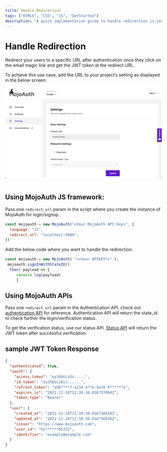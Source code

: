 ```yaml
---
title: Handle Redirection
tags: ["HTML5", "CSS", "JS", "GetStarted"]
description: "A quick implementation guide to handle redirection in your project."
---
```


# Handle Redirection

Redirect your users to a specific URL after authentication once they click on the email magic link and get the JWT token at the redirect URL.

To achieve this use case, add the URL to your project’s setting as displayed in the below screen:

<div id="mojoauth-preview "style="text-align:center">
  <img src="../../assets/common-images/redirection_url.png" alt="MojoAuth" />
</div>
<br/>

## Using MojoAuth JS framework:

Pass one `redirect_url` param in the script where you create the instance of MojoAuth for login/signup.

```js
const mojoauth = new MojoAuth("<Your MojoAuth API Key>", {
  language: "it",
  redirect_url: "localhost:5000",
})
```

Add the below code where you want to handle the redirection.

```js
const mojoauth = new MojoAuth( "<<Your APIKEY>>" );
 mojoauth.signInWithStateID()
 .then( payload => {
     console.log(payload)
     }
```

## Using MojoAuth APIs

Pass one `redirect_url` param in the Authentication API, check out [authentication API]() for reference. Authentication API will return the state_id to check further the login/verification status.

To get the verification status, use our status API. [Status API](https://mojoauth.com/docs/api/#check-authentication-status) will return the JWT token after successful verification.

## sample JWT Token Response

```json
{
  "authenticated": true,
  "oauth": {
    "access_token": "eyJhbGciOi.....",
    "id_token": "eyJhbGciOiJ......",
    "refresh_token": "ad0****7-a134-4**e-9a76-9******a",
    "expires_in": "2021-12-28T12:30:30.016737094Z",
    "token_type": "Bearer"
  },
  "user": {
    "created_at": "2021-12-28T12:30:30.016736828Z",
    "updated_at": "2021-12-28T12:30:30.016736938Z",
    "issuer": "https://www.mojoauth.com",
    "user_id": "61******65332",
    "identifier": "example@example.com"
  }
}
```
